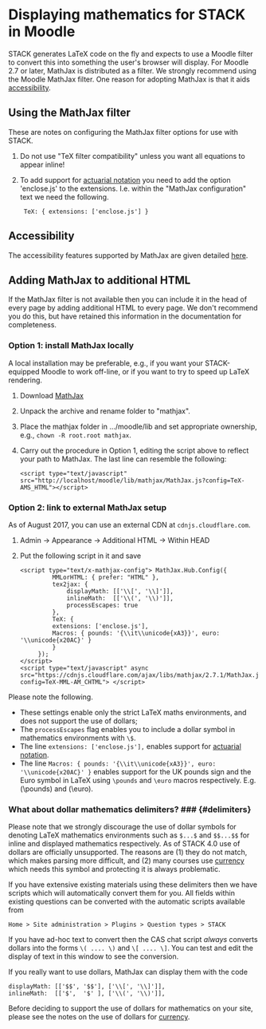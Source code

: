 # Displaying mathematics for STACK in Moodle #

STACK generates LaTeX code on the fly and expects to use a Moodle filter to convert this into something the user's browser will display.  For Moodle 2.7 or later, MathJax is distributed as a filter.  We strongly recommend using the Moodle MathJax filter.  One reason for adopting MathJax is that it aids [accessibility](../Students/Accessibility.md).

## Using the MathJax filter

These are notes on configuring the MathJax filter options for use with STACK.

1. Do not use "TeX filter compatibility" unless you want all equations to appear inline!
2. To add support for [actuarial notation](../Authoring/Actuarial.md) you need to add the option 'enclose.js' to the extensions.  I.e. within the "MathJax configuration" text we need the following.   

        TeX: { extensions: ['enclose.js'] }

## Accessibility ##

The accessibility features supported by MathJax are given detailed [here](http://www.mathjax.org/resources/articles-and-presentations/accessible-pages-with-mathjax/).

## Adding MathJax to additional HTML

If the MathJax filter is not available then you can include it in the head of every page by adding additional HTML to every page.  We don't recommend you do this, but have retained this information in the documentation for completeness.

### Option 1: install MathJax locally ###

A local installation may be preferable, e.g., if you want your STACK-equipped Moodle to work off-line, or if you want to try to speed up LaTeX rendering.

1. Download [MathJax](http://www.mathjax.org/)
2. Unpack the archive and rename folder to "mathjax".
3. Place the mathjax folder in .../moodle/lib and set appropriate ownership, e.g., `chown -R root.root mathjax`.
4. Carry out the procedure in Option 1, editing the script above to reflect your path to MathJax. The last line can resemble the following:

       <script type="text/javascript" src="http://localhost/moodle/lib/mathjax/MathJax.js?config=TeX-AMS_HTML"></script>


### Option 2: link to external MathJax setup ###

As of August 2017, you can use an external CDN at `cdnjs.cloudflare.com`.

1. Admin -> Appearance -> Additional HTML -> Within HEAD
2. Put the following script in it and save

       <script type="text/x-mathjax-config"> MathJax.Hub.Config({
                MMLorHTML: { prefer: "HTML" },
                tex2jax: {
                    displayMath: [['\\[', '\\]']],
                    inlineMath:  [['\\(', '\\)']],
                    processEscapes: true
                },
                TeX: { 
                extensions: ['enclose.js'],
                Macros: { pounds: '{\\it\\unicode{xA3}}', euro: '\\unicode{x20AC}' }
                }
            });
       </script>
       <script type="text/javascript" async src="https://cdnjs.cloudflare.com/ajax/libs/mathjax/2.7.1/MathJax.js?config=TeX-MML-AM_CHTML"> </script>

Please note the following.

* These settings enable only the strict LaTeX maths environments, and does not support the use of dollars;
* The `processEscapes` flag enables you to include a dollar symbol in mathematics environments with `\$`.
* The line `extensions: ['enclose.js'],` enables support for [actuarial notation](../Authoring/Actuarial.md).
* The line `Macros: { pounds: '{\\it\\unicode{xA3}}', euro: '\\unicode{x20AC}' }` enables support for the UK pounds sign and the Euro symbol in LaTeX using `\pounds` and `\euro` macros respectively.  E.g. \(\pounds\) and \(\euro\).

### What about dollar mathematics delimiters? ###  {#delimiters}

Please note that we strongly discourage the use of dollar symbols for denoting LaTeX mathematics environments such as `$...$` and `$$...$$` for inline and displayed mathematics respectively.  As of STACK 4.0 use of dollars are officially unsupported.
The reasons are (1) they do not match, which makes parsing more difficult, and (2) many courses use [currency](../Authoring/CASText.md#currency) which needs this symbol and protecting it is always problematic.

If you have extensive existing materials using these delimiters then we have scripts which will automatically convert them for you.  All fields within existing questions can be converted with the automatic scripts available from

    Home > Site administration > Plugins > Question types > STACK

If you have ad-hoc text to convert then the CAS chat script *always* converts dollars into the forms `\( .... \)` and `\[ .... \]`.  You can test and edit the display of text in this window to see the conversion. 

If you really want to use dollars, MathJax can display them with the code

    displayMath: [['$$', '$$'], ['\\[', '\\]']],
    inlineMath:  [['$',  '$' ], ['\\(', '\\)']],

Before deciding to support the use of dollars for mathematics on your site, please see the notes on the use of dollars for [currency](../Authoring/CASText.md#currency).


